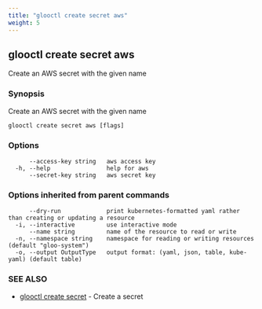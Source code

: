 ```yaml
---
title: "glooctl create secret aws"
weight: 5
---
```

## glooctl create secret aws

Create an AWS secret with the given name

### Synopsis

Create an AWS secret with the given name

```
glooctl create secret aws [flags]
```

### Options

```
      --access-key string   aws access key
  -h, --help                help for aws
      --secret-key string   aws secret key
```

### Options inherited from parent commands

```
      --dry-run             print kubernetes-formatted yaml rather than creating or updating a resource
  -i, --interactive         use interactive mode
      --name string         name of the resource to read or write
  -n, --namespace string    namespace for reading or writing resources (default "gloo-system")
  -o, --output OutputType   output format: (yaml, json, table, kube-yaml) (default table)
```

### SEE ALSO

* [glooctl create secret](../glooctl_create_secret)	 - Create a secret

